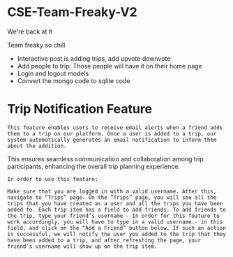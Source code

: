 # CSE-Team-Freaky-V2
We're back at it

Team freaky so chill

* Interactive post is adding trips, add upvote downvote
* Add people to trip: Those people will have it on their home page
* Login and logout models
* Convert the mongo code to sqlite code

# Trip Notification Feature

	This feature enables users to receive email alerts when a friend adds them to a trip on our platform. Once a user is added to a trip, our system automatically generates an email notification to inform them about the addition. 

This ensures seamless communication and collaboration among trip participants, enhancing the overall trip planning experience.


	In order to use this feature:

	Make sure that you are logged in with a valid username. After this, navigate to “Trips” page. On the “Trips” page, you will see all the trips that you have created as a user and all the trips you have been added to. Each trip item has a field to add friends. To add friends to the trip, type your friend’s username - In order for this feature to work accordingly, you will have to type in a valid username.- in this field, and click on the “Add a Friend” button below. If such an action is successful, we will notify the user you added to the trip that they have been added to a trip, and after refreshing the page, your friend’s username will show up on the trip item. 
